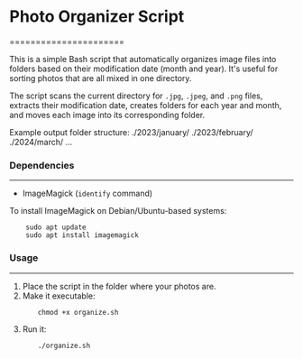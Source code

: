 # Photo Organizer Script
======================

This is a simple Bash script that automatically organizes image files into folders
based on their modification date (month and year). It's useful for sorting photos
that are all mixed in one directory.

The script scans the current directory for `.jpg`, `.jpeg`, and `.png` files,
extracts their modification date, creates folders for each year and month, and
moves each image into its corresponding folder.

Example output folder structure:
  ./2023/january/
  ./2023/february/
  ./2024/march/
  ...

### Dependencies
------------

- ImageMagick (`identify` command)

To install ImageMagick on Debian/Ubuntu-based systems:

```
    sudo apt update
    sudo apt install imagemagick
```

### Usage
-----

1. Place the script in the folder where your photos are.
2. Make it executable:

```
       chmod +x organize.sh
```

3. Run it:

```
       ./organize.sh
```


